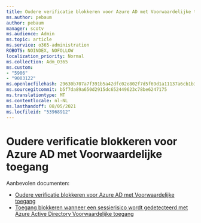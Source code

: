 ```yaml
---
title: Oudere verificatie blokkeren voor Azure AD met Voorwaardelijke toegang
ms.author: pebaum
author: pebaum
manager: scotv
ms.audience: Admin
ms.topic: article
ms.service: o365-administration
ROBOTS: NOINDEX, NOFOLLOW
localization_priority: Normal
ms.collection: Adm_O365
ms.custom:
- "5906"
- "9003122"
ms.openlocfilehash: 29630b707a7f391b5a42dfc02e802f7d5f69d1a11137a6cb1b3413aa7e35ec3c
ms.sourcegitcommit: b5f7da89a650d2915dc652449623c78be6247175
ms.translationtype: MT
ms.contentlocale: nl-NL
ms.lasthandoff: 08/05/2021
ms.locfileid: "53968912"
---
```

# <a name="block-legacy-authentication-to-azure-ad-with-conditional-access"></a>Oudere verificatie blokkeren voor Azure AD met Voorwaardelijke toegang

Aanbevolen documenten:

- [Oudere verificatie blokkeren voor Azure AD met Voorwaardelijke toegang](https://docs.microsoft.com/azure/active-directory/conditional-access/block-legacy-authentication#next-steps)
- [Toegang blokkeren wanneer een sessierisico wordt gedetecteerd met Azure Active Directory Voorwaardelijke toegang](https://docs.microsoft.com/azure/active-directory/conditional-access/app-sign-in-risk)